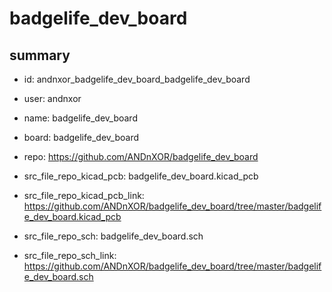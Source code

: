 # badgelife_dev_board
 
## summary 
* id: andnxor_badgelife_dev_board_badgelife_dev_board
* user: andnxor
* name: badgelife_dev_board
* board: badgelife_dev_board
* repo: https://github.com/ANDnXOR/badgelife_dev_board
* src_file_repo_kicad_pcb: badgelife_dev_board.kicad_pcb
* src_file_repo_kicad_pcb_link: https://github.com/ANDnXOR/badgelife_dev_board/tree/master/badgelife_dev_board.kicad_pcb


* src_file_repo_sch: badgelife_dev_board.sch
* src_file_repo_sch_link: https://github.com/ANDnXOR/badgelife_dev_board/tree/master/badgelife_dev_board.sch






